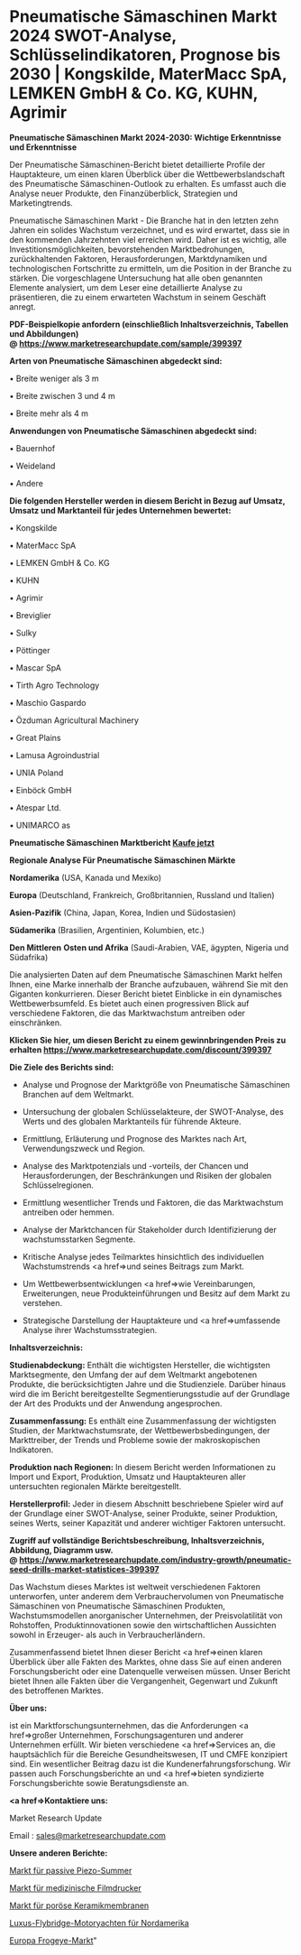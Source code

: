 # Pneumatische Sämaschinen Markt 2024 SWOT-Analyse, Schlüsselindikatoren, Prognose bis 2030 | Kongskilde, MaterMacc SpA, LEMKEN GmbH & Co. KG, KUHN, Agrimir

<strong>Pneumatische Sämaschinen Markt 2024-2030: Wichtige Erkenntnisse und Erkenntnisse</strong>

Der Pneumatische Sämaschinen-Bericht bietet detaillierte Profile der Hauptakteure, um einen klaren Überblick über die Wettbewerbslandschaft des Pneumatische Sämaschinen-Outlook zu erhalten. Es umfasst auch die Analyse neuer Produkte, den Finanzüberblick, Strategien und Marketingtrends.

Pneumatische Sämaschinen Markt - Die Branche hat in den letzten zehn Jahren ein solides Wachstum verzeichnet, und es wird erwartet, dass sie in den kommenden Jahrzehnten viel erreichen wird. Daher ist es wichtig, alle Investitionsmöglichkeiten, bevorstehenden Marktbedrohungen, zurückhaltenden Faktoren, Herausforderungen, Marktdynamiken und technologischen Fortschritte zu ermitteln, um die Position in der Branche zu stärken. Die vorgeschlagene Untersuchung hat alle oben genannten Elemente analysiert, um dem Leser eine detaillierte Analyse zu präsentieren, die zu einem erwarteten Wachstum in seinem Geschäft anregt.

<strong><b>PDF-Beispielkopie anfordern (einschließlich Inhaltsverzeichnis, Tabellen und Abbildungen) @ </b></strong><strong><a href=https://www.marketresearchupdate.com/sample/399397><strong>https://www.marketresearchupdate.com/sample/399397</u></a></strong></strong>

<strong>Arten von Pneumatische Sämaschinen abgedeckt sind:</strong>

• Breite weniger als 3 m

• Breite zwischen 3 und 4 m

• Breite mehr als 4 m

<strong>Anwendungen von Pneumatische Sämaschinen abgedeckt sind:</strong>

• Bauernhof

• Weideland

• Andere

<strong>Die folgenden Hersteller werden in diesem Bericht in Bezug auf Umsatz, Umsatz und Marktanteil für jedes Unternehmen bewertet:</strong>

• Kongskilde

• MaterMacc SpA

• LEMKEN GmbH & Co. KG

• KUHN

• Agrimir

• Breviglier

• Sulky

• Pöttinger

• Mascar SpA

• Tirth Agro Technology

• Maschio Gaspardo

• Özduman Agricultural Machinery

• Great Plains

• Lamusa Agroindustrial

• UNIA Poland

• Einböck GmbH

• Atespar Ltd.

• UNIMARCO as

<strong>Pneumatische Sämaschinen Marktbericht <a href=https://www.marketresearchupdate.com/buynow/399397>Kaufe jetzt</a></strong>

<strong>Regionale Analyse Für Pneumatische Sämaschinen Märkte</strong>

<strong>Nordamerika</strong> (USA, Kanada und Mexiko)

<strong>Europa</strong> (Deutschland, Frankreich, Großbritannien, Russland und Italien)

<strong>Asien-Pazifik</strong> (China, Japan, Korea, Indien und Südostasien)

<strong>Südamerika</strong> (Brasilien, Argentinien, Kolumbien, etc.)

<strong>Den Mittleren</strong> <strong>Osten und Afrika</strong> (Saudi-Arabien, VAE, ägypten, Nigeria und Südafrika)

Die analysierten Daten auf dem Pneumatische Sämaschinen Markt helfen Ihnen, eine Marke innerhalb der Branche aufzubauen, während Sie mit den Giganten konkurrieren. Dieser Bericht bietet Einblicke in ein dynamisches Wettbewerbsumfeld. Es bietet auch einen progressiven Blick auf verschiedene Faktoren, die das Marktwachstum antreiben oder einschränken.

<strong>Klicken Sie hier, um diesen Bericht zu einem gewinnbringenden Preis zu erhalten
</strong><strong><a href=https://www.marketresearchupdate.com/discount/399397>https://www.marketresearchupdate.com/discount/399397</b></u></strong></a>

<strong>Die Ziele des Berichts sind:</strong>

- Analyse und Prognose der Marktgröße von Pneumatische Sämaschinen Branchen auf dem Weltmarkt.

- Untersuchung der globalen Schlüsselakteure, der SWOT-Analyse, des Werts und des globalen Marktanteils für führende Akteure.

- Ermittlung, Erläuterung und Prognose des Marktes nach Art, Verwendungszweck und Region.

- Analyse des Marktpotenzials und -vorteils, der Chancen und Herausforderungen, der Beschränkungen und Risiken der globalen Schlüsselregionen.

- Ermittlung wesentlicher Trends und Faktoren, die das Marktwachstum antreiben oder hemmen.

- Analyse der Marktchancen für Stakeholder durch Identifizierung der wachstumsstarken Segmente.

- Kritische Analyse jedes Teilmarktes hinsichtlich des individuellen Wachstumstrends <a href=>und</a> seines Beitrags zum Markt.

- Um Wettbewerbsentwicklungen <a href=>wie</a> Vereinbarungen, Erweiterungen, neue Produkteinführungen und Besitz auf dem Markt zu verstehen.

- Strategische Darstellung der Hauptakteure und <a href=>umfas</a>sende Analyse ihrer Wachstumsstrategien.

<strong>Inhaltsverzeichnis:</strong>

<strong>Studienabdeckung:</strong> Enthält die wichtigsten Hersteller, die wichtigsten Marktsegmente, den Umfang der auf dem Weltmarkt angebotenen Produkte, die berücksichtigten Jahre und die Studienziele. Darüber hinaus wird die im Bericht bereitgestellte Segmentierungsstudie auf der Grundlage der Art des Produkts und der Anwendung angesprochen.

<strong>Zusammenfassung:</strong> Es enthält eine Zusammenfassung der wichtigsten Studien, der Marktwachstumsrate, der Wettbewerbsbedingungen, der Markttreiber, der Trends und Probleme sowie der makroskopischen Indikatoren.

<strong>Produktion nach Regionen:</strong> In diesem Bericht werden Informationen zu Import und Export, Produktion, Umsatz und Hauptakteuren aller untersuchten regionalen Märkte bereitgestellt.

<strong>Herstellerprofil:</strong> Jeder in diesem Abschnitt beschriebene Spieler wird auf der Grundlage einer SWOT-Analyse, seiner Produkte, seiner Produktion, seines Werts, seiner Kapazität und anderer wichtiger Faktoren untersucht.

<strong><b>Zugriff auf vollständige Berichtsbeschreibung, Inhaltsverzeichnis, Abbildung, Diagramm usw. @ </b></strong><strong><a href=https://www.marketresearchupdate.com/industry-growth/pneumatic-seed-drills-market-statistices-399397>https://www.marketresearchupdate.com/industry-growth/pneumatic-seed-drills-market-statistices-399397</a></strong>

Das Wachstum dieses Marktes ist weltweit verschiedenen Faktoren unterworfen, unter anderem dem Verbrauchervolumen von Pneumatische Sämaschinen von Pneumatische Sämaschinen Produkten, Wachstumsmodellen anorganischer Unternehmen, der Preisvolatilität von Rohstoffen, Produktinnovationen sowie den wirtschaftlichen Aussichten sowohl in Erzeuger- als auch in Verbraucherländern.

Zusammenfassend bietet Ihnen dieser Bericht <a href=>einen</a> klaren Überblick über alle Fakten des Marktes, ohne dass Sie auf einen anderen Forschungsbericht oder eine Datenquelle verweisen müssen. Unser Bericht bietet Ihnen alle Fakten über die Vergangenheit, Gegenwart und Zukunft des betroffenen Marktes.

<strong>Über uns:</strong>

 ist ein Marktforschungsunternehmen, das die Anforderungen <a href=>großer</a> Unternehmen, Forschungsagenturen und anderer Unternehmen erfüllt. Wir bieten verschiedene <a href=>Services</a> an, die hauptsächlich für die Bereiche Gesundheitswesen, IT und CMFE konzipiert sind. Ein wesentlicher Beitrag dazu ist die Kundenerfahrungsforschung. Wir passen auch Forschungsberichte an und <a href=>bieten</a> syndizierte Forschungsberichte sowie Beratungsdienste an.

<strong><a href=>Kontaktiere uns:</a></strong>

Market Research Update

Email : sales@marketresearchupdate.com

<strong>Unsere anderen Berichte:</strong>

<a href=https://www.linkedin.com/pulse/passive-piezo-buzzer-market-size-share-trend>Markt für passive Piezo-Summer</a>

<a href=https://www.linkedin.com/pulse/medical-film-printers-market-research-report>Markt für medizinische Filmdrucker</a>

<a href=https://www.linkedin.com/pulse/porous-ceramic-membrane-market-size-industry>Markt für poröse Keramikmembranen</a>

<a href=https://www.linkedin.com/pulse/north-america-luxury-flybridge-motor-yachts>Luxus-Flybridge-Motoryachten für Nordamerika</a>

<a href=https://www.linkedin.com/pulse/europe-frogeye-market-2023-new-comprehensive>Europa Frogeye-Markt</a>"
